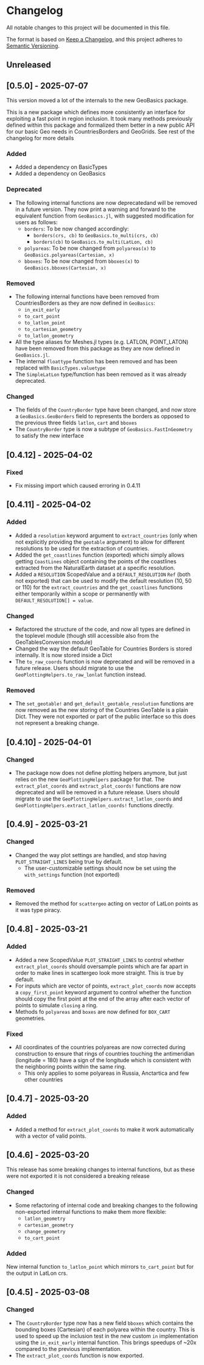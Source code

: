 # Changelog

All notable changes to this project will be documented in this file.

The format is based on [Keep a Changelog](https://keepachangelog.com/en/1.1.0/),
and this project adheres to [Semantic Versioning](https://semver.org/spec/v2.0.0.html).

## Unreleased

## [0.5.0] - 2025-07-07

This version moved a lot of the internals to the new GeoBasics package.

This is a new package which defines more consistently an interface for exploiting a fast point in region inclusion. It took many methods previously defined within this package and formalized them better in a new public API for our basic Geo needs in CountriesBorders and GeoGrids. See rest of the changelog for more details

### Added 
- Added a dependency on BasicTypes
- Added a dependency on GeoBasics

### Deprecated
- The following internal functions are now deprecatedand will be removed in a future version. They now print a warning and forward to the equivalent function from `GeoBasics.jl`, with suggested modification for users as follows: 
  - `borders`: To be now changed accordingly:
    - `borders(crs, cb)` to `GeoBasics.to_multi(crs, cb)` 
    - `borders(cb)` to `GeoBasics.to_multi(LatLon, cb)`
  - `polyareas`: To be now changed from `polyareas(x)` to `GeoBasics.polyareas(Cartesian, x)`
  - `bboxes`: To be now changed from `bboxes(x)` to `GeoBasics.bboxes(Cartesian, x)`

### Removed
- The following internal functions have been removed from CountriesBorders as they are now defined in `GeoBasics`:
  - `in_exit_early`
  - `to_cart_point`
  - `to_latlon_point`
  - `to_cartesian_geometry`
  - `to_latlon_geometry`
- All the type aliases for Meshes.jl types (e.g. LATLON, POINT_LATON) have been removed from this package as they are now defined in `GeoBasics.jl`.
- The internal `floattype` function has been removed and has been replaced with `BasicTypes.valuetype`
- The `SimpleLatLon` type/function has been removed as it was already deprecated.

### Changed
- The fields of the `CountryBorder` type have been changed, and now store a `GeoBasics.GeoBorders` field to represents the borders as opposed to the previous three fields `latlon`, `cart` and `bboxes`
- The `CountryBorder` type is now a subtype of `GeoBasics.FastInGeometry` to satisfy the new interface

## [0.4.12] - 2025-04-02

### Fixed
- Fix missing import which caused erroring in 0.4.11

## [0.4.11] - 2025-04-02

### Added
- Added a `resolution` keyword argument to `extract_countries` (only when not explicitly providing the `geotable` argument) to allow for different resolutions to be used for the extraction of countries.
- Added the `get_coastlines` function (exported) whichi simply allows getting `CoastLines` object containing the points of the coastlines extracted from the NaturalEarth dataset at a specific resolution.
- Added a `RESOLUTION` ScopedValue and a `DEFAULT_RESOLUTION` `Ref` (both not exported) that can be used to modify the default resolution (10, 50 or 110) for the `extract_countries` and the `get_coastlines` functions either temporarily within a scope or permanently with `DEFAULT_RESOLUTION[] = value`.

### Changed
- Refactored the structure of the code, and now all types are defined in the toplevel module (though still accessible also from the GeoTablesConversion module)
- Changed the way the default GeoTable for Countries Borders is stored internally. It is now stored inside a Dict
- The `to_raw_coords` function is now deprecated and will be removed in a future release. Users should migrate to use the `GeoPlottingHelpers.to_raw_lonlat` function instead.

### Removed
- The `set_geotable!` and `get_default_geotable_resolution` functions are now removed as the new storing of the Countries GeoTable is a plain Dict. They were not exported or part of the public interface so this does not represent a breaking change.

## [0.4.10] - 2025-04-01

### Changed
- The package now does not define plotting helpers anymore, but just relies on the new `GeoPlottingHelpers` package for that. The `extract_plot_coords` and `extract_plot_coords!` functions are now deprecated and will be removed in a future release. Users should migrate to use the `GeoPlottingHelpers.extract_latlon_coords` and `GeoPlottingHelpers.extract_latlon_coords!` functions directly.

## [0.4.9] - 2025-03-21

### Changed
- Changed the way plot settings are handled, and stop having `PLOT_STRAIGHT_LINES` being true by default.
  - The user-customizable settings should now be set using the `with_settings` function (not exported)

### Removed
- Removed the method for `scattergeo` acting on vector of LatLon points as it was type piracy.

## [0.4.8] - 2025-03-21

### Added
- Added a new ScopedValue `PLOT_STRAIGHT_LINES` to control whether `extract_plot_coords` should oversample points which are far apart in order to make lines in scattergeo look more straight. This is true by default.
- For inputs which are vector of points, `extract_plot_coords` now accepts a `copy_first_point` keyword argument to control whether the function should copy the first point at the end of the array after each vector of points to simulate `closing` a ring.
- Methods fo `polyareas` and `boxes` are now defined for `BOX_CART` geometries.

### Fixed
- All coordinates of the countries polyareas are now corrected during construction to ensure that rings of countries touching the antimeridian (longitude = 180) have a sign of the longitude which is consistent with the neighboring points within the same ring.
  - This only applies to some polyareas in Russia, Anctartica and few other countries

## [0.4.7] - 2025-03-20

### Added
- Added a method for `extract_plot_coords` to make it work automatically with a vector of valid points.

## [0.4.6] - 2025-03-20
This release has some breaking changes to internal functions, but as these were not exported it is not considered a breaking release

### Changed
- Some refactoring of internal code and breaking changes to the following non-exported internal functions to make them more flexible:
    - `latlon_geometry`
    - `cartesian_geometry`
    - `change_geometry`
    - `to_cart_point`

### Added
New internal function `to_latlon_point` which mirrors `to_cart_point` but for the output in LatLon crs.

## [0.4.5] - 2025-03-08

### Changed
- The `CountryBorder` type now has a new field `bboxes` which contains the bounding boxes (Cartesian) of each polyarea within the country. This is used to speed up the inclusion test in the new custom `in` implementation using the `in_exit_early` internal function. This brings speedups of ~20x compared to the previous implementation.
- The `extract_plot_coords` function is now exported.
